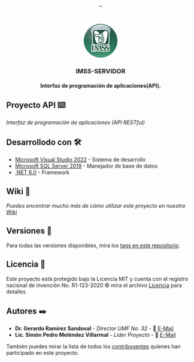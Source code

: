 <!-- Badges -->
<p align="center">
  <a href="https://github.com/umf31/ServidorAPI/blob/master/LICENSE.md" title="Licencia">
    <img src="https://img.shields.io/github/license/othneildrew/Best-README-Template.svg?style=for-the-badge" alt=""/>
  </a>
  <a href="https://www.facebook.com/Clinica31" title="Facebook">
    <img src="https://img.shields.io/badge/Facebook-1877F2?style=for-the-badge&logo=facebook&logoColor=white" alt=""/>
  </a>
  <a href="mailto:umf.no.31@gmail.com" title="Gmail">
    <img src="https://img.shields.io/badge/Gmail-D14836?style=for-the-badge&logo=gmail&logoColor=white" alt=""/>
  </a>
</p> 
<!-- Logotipo del Proyecto -->
<br />
<p align="center">
  <a href="https://github.com/umf31/ServidorAPI">
    <img src="Interfaz/Recursos/img/logo/logoIMSS.png" alt="Logo" width="90" height="90">
  </a>
</p>

 <h3 align="center">IMSS-SERVIDOR</h3>
 <h4 align="center">Interfaz de programación de aplicaciones(API).</h4>

## Proyecto API  ⌨️
_Interfaz de programación de aplicaciones (API RESTful)_

## Desarrollodo con 🛠️
* [Microsoft Visual Studio 2022](https://visualstudio.microsoft.com/es/) - Sistema de desarrollo
* [Microsoft SQL Server 2019](https://www.microsoft.com/en-us/sql-server/sql-server-2019/) - Manejador de base de datos
* [.NET 6.0](https://dotnet.microsoft.com/) - Framework

## Wiki 📖
_Puedes encontrar mucho más de cómo utilizar este proyecto en nuestra [Wiki](https://github.com/umf31/ServidorAPI/wiki)_

## Versiones 📌

Para todas las versiones disponibles, mira los [tags en este repositorio](https://github.com/umf31/ServidorAPI/tags).

## Licencia 📄

Este proyecto está protegido bajo la Licencia MIT y cuenta con el registro nacional de invención No. R1-123-2020 ©️ mira el archivo [Licencia](https://github.com/umf31/ServidorAPI/blob/master/LICENSE.md) para detalles

## Autores ✒️

* **Dr. Gerardo Ramirez Sandoval** - *Director UMF No. 32* - 📧 [E-Mail](mailto:gerardo.ramirezs@imss.gob.mx)
* **Lic. Simón Pedro Meléndez Villarreal** - *Lider Proyecto* - 📧 [E-Mail](mailto:aldair.one@gmail.com)

También puedes mirar la lista de todos los [contribuyentes](https://github.com/umf31/ServidorAPI/contributors) quíenes han participado en este proyecto. 




